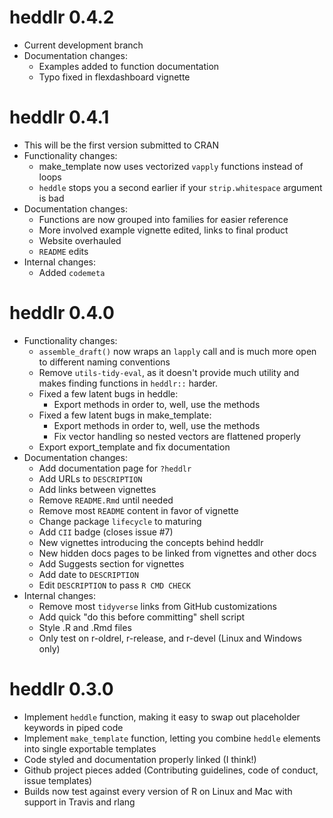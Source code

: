 # heddlr 0.4.2

* Current development branch
* Documentation changes:
    * Examples added to function documentation
    * Typo fixed in flexdashboard vignette

# heddlr 0.4.1

* This will be the first version submitted to CRAN
* Functionality changes:
    * make_template now uses vectorized `vapply` functions instead of loops
    * `heddle` stops you a second earlier if your `strip.whitespace` argument is
      bad
* Documentation changes:
    * Functions are now grouped into families for easier reference
    * More involved example vignette edited, links to final product
    * Website overhauled
    * `README` edits
* Internal changes:
    * Added `codemeta`


# heddlr 0.4.0

* Functionality changes:
    * `assemble_draft()` now wraps an `lapply` call and is much more open to
      different naming conventions
    * Remove `utils-tidy-eval`, as it doesn't provide much utility and makes 
      finding functions in `heddlr::` harder.
    * Fixed a few latent bugs in heddle:
        * Export methods in order to, well, use the methods
    * Fixed a few latent bugs in make_template:
        * Export methods in order to, well, use the methods
        * Fix vector handling so nested vectors are flattened properly
    * Export export_template and fix documentation
* Documentation changes:
    * Add documentation page for `?heddlr`
    * Add URLs to `DESCRIPTION`
    * Add links between vignettes
    * Remove `README.Rmd` until needed
    * Remove most `README` content in favor of vignette
    * Change package `lifecycle` to maturing
    * Add `CII` badge (closes issue #7)
    * New vignettes introducing the concepts behind heddlr
    * New hidden docs pages to be linked from vignettes and other docs
    * Add Suggests section for vignettes
    * Add date to `DESCRIPTION`
    * Edit `DESCRIPTION` to pass `R CMD CHECK`
* Internal changes: 
    * Remove most `tidyverse` links from GitHub customizations
    * Add quick "do this before committing" shell script
    * Style .R and .Rmd files
    * Only test on r-oldrel, r-release, and r-devel (Linux and Windows only)

# heddlr 0.3.0

* Implement `heddle` function, making it easy to swap out placeholder keywords
  in piped code
* Implement `make_template` function, letting you combine `heddle` elements 
  into single exportable templates
* Code styled and documentation properly linked (I think!)
* Github project pieces added (Contributing guidelines, code of conduct, 
  issue templates)
* Builds now test against every version of R on Linux and Mac with support in
  Travis and rlang 
